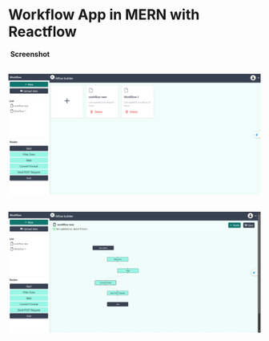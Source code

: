 # Workflow App in MERN with Reactflow


 **Screenshot**

 ![Workflow homepage](workflow-home.png)

 ![Workflow page](workflow-page.png)


 
